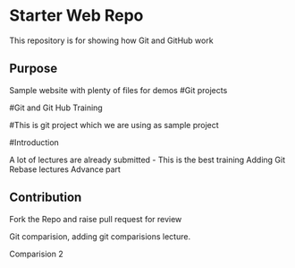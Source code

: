 # Starter Web Repo

This repository is for showing how Git and GitHub work

## Purpose

Sample website with plenty of files for demos
#Git projects

#Git and Git Hub Training 

#This is git project which we are using as sample project

#Introduction

A lot of lectures are already submitted - This is the best training
Adding Git Rebase lectures Advance part
## Contribution
Fork the Repo and raise pull request for review

Git comparision, adding git comparisions lecture.

Comparision 2
